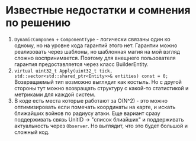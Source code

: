 # **Известные недостатки и сомнения по решению**
1. `DynamicComponen` + `ComponentType` - логически связаны один ко одному, но на уровне кода гарантий этого нет. Гарантии можно реализовать через шаблоны, но шаблонная магия на мой взгляд сложно воспринимается. Поэтому для внещнего пользователя гарантия предоставляется через класс BuilderEntity.
2. `virtual uint32_t Apply(uint32_t tick, std::vector<std::shared_ptr<Entity>>& entities) const = 0;` Возвращаемый тип возможно выглядит как костыль.
Но с другой стороны тут можно возвращать структуру с какой-то статистикой и метриками для каждой систем.
3. В коде есть места которые работают за O(N^2) - это можно оптимизировать если помечать координаты на карте, и искать ближайших войнов по радиусу атаки. Еще вариант сразу поддерживать связь UnitID -> "список блиайших" и поддерживать актуальность через `Observer`. Но выглядит, что это будет большой и сложный код.
